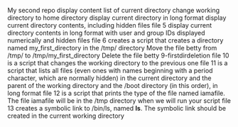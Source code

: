 My second repo
display content list of current directory
change working directory to home directory
display current directory in long format
display current directory contents, including hidden files
file 5 display current directory contents in long format with user and group IDs displayed numerically and hidden files
file 6 creates a script that creates a directory named my_first_directory in the /tmp/ directory
Move the file betty from /tmp/ to /tmp/my_first_directory
Delete the file betty
9-firstdirdeletion
file 10 is a script that changes the working directory to the previous one
file 11 is a script that lists all files (even ones with names beginning with a period character, which are normally hidden) in the current directory and the parent of the working directory and the /boot directory (in this order), in long format
file 12 is a script that prints the type of the file named iamafile. The file iamafile will be in the /tmp directory when we will run your script
file 13 creates a symbolic link to /bin/ls, named __ls__. The symbolic link should be created in the current working directory

